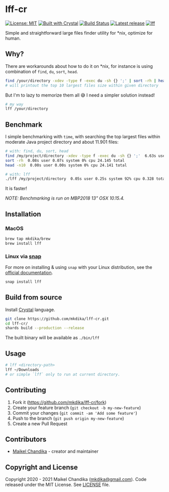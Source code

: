 # lff-cr

[![License: MIT](https://img.shields.io/badge/License-MIT-blue.svg)](/LICENSE)
[![Built with Crystal](https://img.shields.io/badge/built%20with-crystal-000000.svg?style=flat-square)](https://crystal-lang.org/)
[![Build Status](https://travis-ci.org/mkdika/lff-cr.svg?branch=master)](https://travis-ci.org/mkdika/lff-cr)
[![Latest release](https://img.shields.io/github/release/mkdika/lff-cr.svg)](https://github.com/mkdika/lff-cr/releases)
[![lff](https://snapcraft.io//lff/badge.svg)](https://snapcraft.io/lff)

Simple and straightforward large files finder utility for *nix, optimize for human.

## Why?

There are workarounds about how to do it on *nix, for instance is using combination of `find`, `du`, `sort`, `head`.

```bash
find /your/directory -xdev -type f -exec du -sh {} ';' | sort -rh | head -n10
# will printout the top 10 largest files size within given directory
```

But I'm to lazy to memorize them all :sweat_smile: I need a simpler solution instead!

```bash
# my way
lff /your/directory
```

## Benchmark

I simple benchmarking with `time`, with searching the top largest files within moderate Java project directory and about 11.901 files:

```bash
# with: find, du, sort, head
find /my/project/directory -xdev -type f -exec du -sh {} ';'  6.63s user 14.03s system 85% cpu 24.131 total
sort -rh  0.08s user 0.07s system 0% cpu 24.145 total
head -n10  0.00s user 0.00s system 0% cpu 24.141 total
```

```bash
# with: lff
./lff /my/project/directory  0.05s user 0.25s system 92% cpu 0.328 total
```

It is faster!

_NOTE: Benchmarking is run on MBP2018 13" OSX 10.15.4._

## Installation

### MacOS

```bash
brew tap mkdika/brew
brew install lff
```

### Linux via [snap](https://snapcraft.io/)

For more on installing & using `snap` with your Linux distribution, see the [official documentation](https://docs.snapcraft.io/installing-snapd).

```bash
snap install lff
```

## Build from source

Install [Crystal](https://crystal-lang.org/install/) language.

```bash
git clone https://github.com/mkdika/lff-cr.git
cd lff-cr/
shards build --production --release
```

The built binary will be available as `./bin/lff`

## Usage

```bash
# lff <directory-path>
lff ~/Downloads
# or simple `lff` only to run at current directory.
```

## Contributing

1. Fork it (<https://github.com/mkdika/lff-cr/fork>)
2. Create your feature branch (`git checkout -b my-new-feature`)
3. Commit your changes (`git commit -am 'Add some feature'`)
4. Push to the branch (`git push origin my-new-feature`)
5. Create a new Pull Request

## Contributors

- [Maikel Chandika](https://github.com/mkdika) - creator and maintainer

## Copyright and License

Copyright 2020 - 2021 Maikel Chandika (mkdika@gmail.com). Code released under the MIT License. See [LICENSE](/LICENSE) file.
